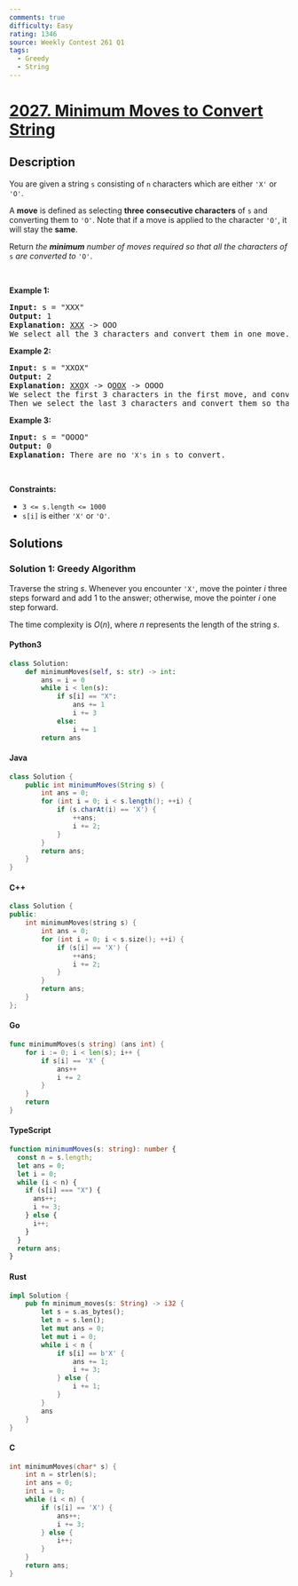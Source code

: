 ```yaml
---
comments: true
difficulty: Easy
rating: 1346
source: Weekly Contest 261 Q1
tags:
  - Greedy
  - String
---
```


<!-- problem:start -->

# [2027. Minimum Moves to Convert String](https://leetcode.com/problems/minimum-moves-to-convert-string)


## Description

<!-- description:start -->

<p>You are given a string <code>s</code> consisting of <code>n</code> characters which are either <code>&#39;X&#39;</code> or <code>&#39;O&#39;</code>.</p>

<p>A <strong>move</strong> is defined as selecting <strong>three</strong> <strong>consecutive characters</strong> of <code>s</code> and converting them to <code>&#39;O&#39;</code>. Note that if a move is applied to the character <code>&#39;O&#39;</code>, it will stay the <strong>same</strong>.</p>

<p>Return <em>the <strong>minimum</strong> number of moves required so that all the characters of </em><code>s</code><em> are converted to </em><code>&#39;O&#39;</code>.</p>

<p>&nbsp;</p>
<p><strong class="example">Example 1:</strong></p>

<pre>
<strong>Input:</strong> s = &quot;XXX&quot;
<strong>Output:</strong> 1
<strong>Explanation:</strong> <u>XXX</u> -&gt; OOO
We select all the 3 characters and convert them in one move.
</pre>

<p><strong class="example">Example 2:</strong></p>

<pre>
<strong>Input:</strong> s = &quot;XXOX&quot;
<strong>Output:</strong> 2
<strong>Explanation:</strong> <u>XXO</u>X -&gt; O<u>OOX</u> -&gt; OOOO
We select the first 3 characters in the first move, and convert them to <code>&#39;O&#39;</code>.
Then we select the last 3 characters and convert them so that the final string contains all <code>&#39;O&#39;</code>s.</pre>

<p><strong class="example">Example 3:</strong></p>

<pre>
<strong>Input:</strong> s = &quot;OOOO&quot;
<strong>Output:</strong> 0
<strong>Explanation:</strong> There are no <code>&#39;X&#39;s</code> in <code>s</code> to convert.
</pre>

<p>&nbsp;</p>
<p><strong>Constraints:</strong></p>

<ul>
	<li><code>3 &lt;= s.length &lt;= 1000</code></li>
	<li><code>s[i]</code> is either <code>&#39;X&#39;</code> or <code>&#39;O&#39;</code>.</li>
</ul>

<!-- description:end -->

## Solutions

<!-- solution:start -->

### Solution 1: Greedy Algorithm

Traverse the string $s$. Whenever you encounter `'X'`, move the pointer $i$ three steps forward and add $1$ to the answer; otherwise, move the pointer $i$ one step forward.

The time complexity is $O(n)$, where $n$ represents the length of the string $s$.

<!-- tabs:start -->

#### Python3

```python
class Solution:
    def minimumMoves(self, s: str) -> int:
        ans = i = 0
        while i < len(s):
            if s[i] == "X":
                ans += 1
                i += 3
            else:
                i += 1
        return ans
```

#### Java

```java
class Solution {
    public int minimumMoves(String s) {
        int ans = 0;
        for (int i = 0; i < s.length(); ++i) {
            if (s.charAt(i) == 'X') {
                ++ans;
                i += 2;
            }
        }
        return ans;
    }
}
```

#### C++

```cpp
class Solution {
public:
    int minimumMoves(string s) {
        int ans = 0;
        for (int i = 0; i < s.size(); ++i) {
            if (s[i] == 'X') {
                ++ans;
                i += 2;
            }
        }
        return ans;
    }
};
```

#### Go

```go
func minimumMoves(s string) (ans int) {
	for i := 0; i < len(s); i++ {
		if s[i] == 'X' {
			ans++
			i += 2
		}
	}
	return
}
```

#### TypeScript

```ts
function minimumMoves(s: string): number {
  const n = s.length;
  let ans = 0;
  let i = 0;
  while (i < n) {
    if (s[i] === "X") {
      ans++;
      i += 3;
    } else {
      i++;
    }
  }
  return ans;
}
```

#### Rust

```rust
impl Solution {
    pub fn minimum_moves(s: String) -> i32 {
        let s = s.as_bytes();
        let n = s.len();
        let mut ans = 0;
        let mut i = 0;
        while i < n {
            if s[i] == b'X' {
                ans += 1;
                i += 3;
            } else {
                i += 1;
            }
        }
        ans
    }
}
```

#### C

```c
int minimumMoves(char* s) {
    int n = strlen(s);
    int ans = 0;
    int i = 0;
    while (i < n) {
        if (s[i] == 'X') {
            ans++;
            i += 3;
        } else {
            i++;
        }
    }
    return ans;
}
```

<!-- tabs:end -->

<!-- solution:end -->

<!-- problem:end -->
